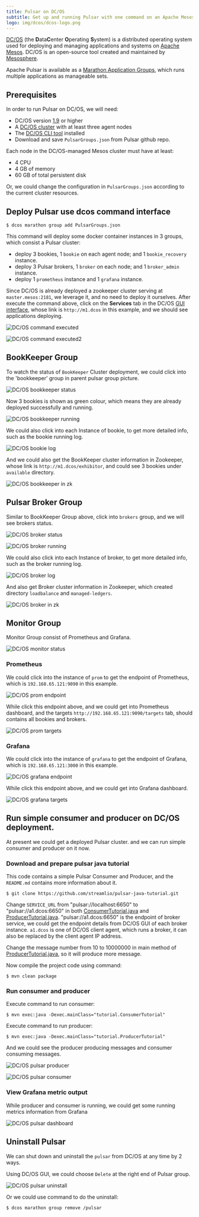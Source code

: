 ```yaml
---
title: Pulsar on DC/OS
subtitle: Get up and running Pulsar with one command on an Apache Mesos DC/OS cluster
logo: img/dcos/dcos-logo.png
---
```


[DC/OS](https://dcos.io/) (the <strong>D</strong>ata<strong>C</strong>enter <strong>O</strong>perating <strong>S</strong>ystem) is a distributed operating system used for deploying and managing applications and systems on [Apache Mesos](http://mesos.apache.org/). DC/OS is an open-source tool created and maintained by [Mesosphere](https://mesosphere.com/).

Apache Pulsar is available as a [Marathon Application Groups](https://mesosphere.github.io/marathon/docs/application-groups.html), which runs multiple applications as manageable sets.

## Prerequisites

In order to run Pulsar on DC/OS, we will need:

* DC/OS version [1.9](https://dcos.io/docs/1.9/) or higher
* A [DC/OS cluster](https://dcos.io/install/) with at least three agent nodes
* The [DC/OS CLI tool](https://dcos.io/docs/1.9/usage/cli/install/) installed
* Download and save `PulsarGroups.json` from Pulsar github repo.

Each node in the DC/OS-managed Mesos cluster must have at least:

* 4 CPU
* 4 GB of memory
* 60 GB of total persistent disk 

Or, we could change the configuration in `PulsarGroups.json` according to the current cluster resources.

## Deploy Pulsar use dcos command interface

```shell
$ dcos marathon group add PulsarGroups.json
```

This command will deploy some docker container instances in 3 groups, which consist a Pulsar cluster:

* deploy 3 bookies, 1 `bookie` on each agent node; and 1 `bookie_recovery` instance.
* deploy 3 Pulsar brokers, 1 `broker` on each node; and 1 `broker_admin` instance.
* deploy 1 `prometheus` instance and 1 `grafana` instance.

Since DC/OS is already deployed a zookeeper cluster serving at `master.mesos:2181`, we leverage it, and no need to deploy it ourselves. 
After execute the command above, click on the **Services** tab in the DC/OS [GUI interface](https://docs.mesosphere.com/latest/gui/), whose link is `http://m1.dcos` in this example, and we should see applications deploying.

![DC/OS command executed](/img/dcos/command_execute.png)

![DC/OS command executed2](/img/dcos/command_execute2.png)


## BookKeeper Group

To watch the status of `BookKeeper` Cluster deployment, we could click into the 'bookkeeper' group in parent pulsar group picture.

![DC/OS bookkeeper status](/img/dcos/bookkeeper_status.png)

Now 3 bookies is shown as green colour, which means they are already deployed successfully and running.
 
![DC/OS bookkeeper running](/img/dcos/bookkeeper_run.png)
 
We could also click into each Instance of bookie, to get more detailed info, such as the bookie running log.

![DC/OS bookie log](/img/dcos/bookie_log.png)

And we could also get the BookKeeper cluster information in Zookeeper, whose link is `http://m1.dcos/exhibitor`, and could see 3 bookies under `available` directory.

![DC/OS bookkeeper in zk](/img/dcos/bookkeeper_in_zookeeper.png)


## Pulsar Broker Group

Similar to BookKeeper Group above, click into `brokers` group, and we will see brokers status.

![DC/OS broker status](/img/dcos/broker_status.png)

![DC/OS broker running](/img/dcos/broker_run.png)

We could also click into each Instance of broker, to get more detailed info, such as the broker running log.

![DC/OS broker log](/img/dcos/broker_log.png)

And also get Broker cluster information in Zookeeper, which created directory `loadbalance` and `managed-ledgers`.

![DC/OS broker in zk](/img/dcos/broker_in_zookeeper.png)


## Monitor Group

Monitor Group consist of Prometheus and Grafana. 

![DC/OS monitor status](/img/dcos/monitor_status.png)

### Prometheus

We could click into the instance of `prom` to get the endpoint of Prometheus, which is `192.168.65.121:9090` in this example.

![DC/OS prom endpoint](/img/dcos/prom_endpoint.png)

While click this endpoint above, and we could get into Prometheus dashboard, and the targets `http://192.168.65.121:9090/targets` tab, should contains all bookies and brokers.

![DC/OS prom targets](/img/dcos/prom_targets.png)

### Grafana

We could click into the instance of `grafana` to get the endpoint of Grafana, which is `192.168.65.121:3000` in this example.
 
![DC/OS grafana endpoint](/img/dcos/grafana_endpoint.png)

While click this endpoint above, and we could get into Grafana dashboard.

![DC/OS grafana targets](/img/dcos/grafana_dashboard.png)


## Run simple consumer and producer on DC/OS deployment.

At present we could get a deployed Pulsar cluster. and we can run simple consumer and producer on it now.

### Download and prepare pulsar java tutorial

This code contains a simple Pulsar Consumer and Producer, and the `README.md` contains more information about it.

```shell
$ git clone https://github.com/streamlio/pulsar-java-tutorial.git
```

Change `SERVICE_URL` from "pulsar://localhost:6650" to "pulsar://a1.dcos:6650" in both [ConsumerTutorial.java](https://github.com/streamlio/pulsar-java-tutorial/blob/master/src/main/java/tutorial/ConsumerTutorial.java) and [ProducerTutorial.java](https://github.com/streamlio/pulsar-java-tutorial/blob/master/src/main/java/tutorial/ProducerTutorial.java).
"pulsar://a1.dcos:6650" is the endpoint of broker service, we could get the endpoint details from DC/OS GUI of each broker instance. `a1.dcos` is one of DC/OS client agent, which runs a broker, it can also be replaced by the client agent IP address.   

Change the message number from 10 to 10000000 in main method of [ProducerTutorial.java](https://github.com/streamlio/pulsar-java-tutorial/blob/master/src/main/java/tutorial/ProducerTutorial.java), so it will produce more message.

Now compile the project code using command:

```shell
$ mvn clean package
```

### Run consumer and producer

Execute command to run consumer:

```shell
$ mvn exec:java -Dexec.mainClass="tutorial.ConsumerTutorial"
```

Execute command to run producer:

```shell
$ mvn exec:java -Dexec.mainClass="tutorial.ProducerTutorial"
```

And we could see the producer producing messages and consumer consuming messages.

![DC/OS pulsar producer](/img/dcos/producer.png)

![DC/OS pulsar consumer](/img/dcos/consumer.png)


### View Grafana metric output

While producer and consumer is running, we could get some running metrics information from Grafana

![DC/OS pulsar dashboard](/img/dcos/metrics.png)


## Uninstall Pulsar

We can shut down and uninstall the `pulsar` from DC/OS at any time by 2 ways.

Using DC/OS GUI, we could choose `Delete` at the right end of Pulsar group.

![DC/OS pulsar uninstall](/img/dcos/uninstall.png)


Or we could use command to do the uninstall:

```shell
$ dcos marathon group remove /pulsar
```
